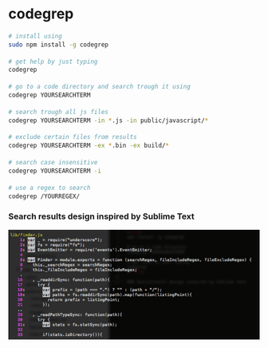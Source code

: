 # codegrep
```bash
# install using
sudo npm install -g codegrep

# get help by just typing
codegrep

# go to a code directory and search trough it using
codegrep YOURSEARCHTERM

# search trough all js files
codegrep YOURSEARCHTERM -in *.js -in public/javascript/*

# exclude certain files from results
codegrep YOURSEARCHTERM -ex *.bin -ex build/*

# search case insensitive
codegrep YOURSEARCHTERM -i

# use a regex to search 
codegrep /YOURREGEX/
```

### Search results design inspired by Sublime Text

![search results](https://github.com/pita/codegrep/raw/master/screenshot.png "search results")